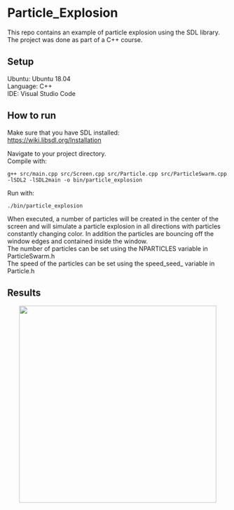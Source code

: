 # Particle_Explosion

This repo contains an example of particle explosion using the SDL library. The project was done as part of a C++ course.  

## Setup
Ubuntu: Ubuntu 18.04  
Language: C++  
IDE: Visual Studio Code  

## How to run
Make sure that you have SDL installed:  
https://wiki.libsdl.org/Installation  

Navigate to your project directory.  
Compile with:  
```
g++ src/main.cpp src/Screen.cpp src/Particle.cpp src/ParticleSwarm.cpp -lSDL2 -lSDL2main -o bin/particle_explosion  
```

Run with:  
```
./bin/particle_explosion  
```

When executed, a number of particles will be created in the center of the screen and will simulate a particle explosion in all directions with particles constantly changing color. In addition the particles are bouncing off the window edges and contained inside the window.  
The number of particles can be set using the NPARTICLES variable in ParticleSwarm.h  
The speed of the particles can be set using the speed_seed_ variable in Particle.h  

## Results

<p align="center">
  <img src="https://raw.githubusercontent.com/sumejko92/Particle_Explosion/master/results/explosion.png" width="450" /> 
</p>

